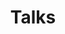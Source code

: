 ---
layout: post
title: Talks
excerpt: "sharing knowledge is the best way to find the truth"
list:
  name: talks
  type: complete
categories: [projects]
tags: []
---